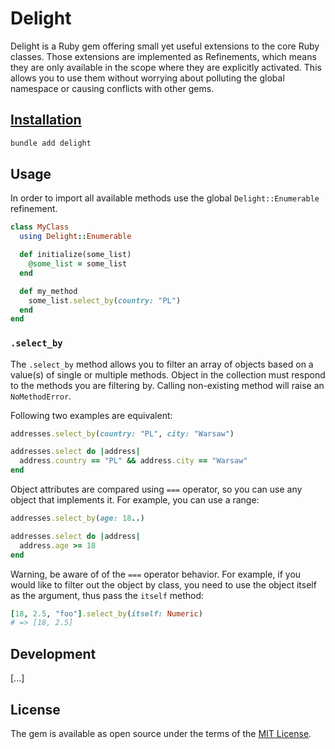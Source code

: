 # Delight

Delight is a Ruby gem offering small yet useful extensions to the core Ruby classes. Those extensions are implemented as Refinements, which means they are only available in the scope where they are explicitly activated. This allows you to use them without worrying about polluting the global namespace or causing conflicts with other gems.

## [Installation](Installation)

```bash
bundle add delight
```

## Usage

In order to import all available methods use the global `Delight::Enumerable` refinement.

```ruby
class MyClass
  using Delight::Enumerable

  def initialize(some_list)
    @some_list = some_list
  end

  def my_method
    some_list.select_by(country: "PL")
  end
end
```

### `.select_by`

The `.select_by` method allows you to filter an array of objects based on a
value(s) of single or multiple methods. Object in the collection must respond to
the methods you are filtering by. Calling non-existing method will raise an
`NoMethodError`.

Following two examples are equivalent:

```ruby
addresses.select_by(country: "PL", city: "Warsaw")

addresses.select do |address|
  address.country == "PL" && address.city == "Warsaw"
end
```

Object attributes are compared using `===` operator, so you can use any object
that implements it. For example, you can use a range:

```ruby
addresses.select_by(age: 18..)

addresses.select do |address|
  address.age >= 18
end
```

Warning, be aware of of the `===` operator behavior. For example, if you would
like to filter out the object by class, you need to use the object itself as the
argument, thus pass the `itself` method:

```ruby
[18, 2.5, "foo"].select_by(itself: Numeric)
# => [18, 2.5]
```

## Development

[...]

## License

The gem is available as open source under the terms of the [MIT License](https://opensource.org/licenses/MIT).
